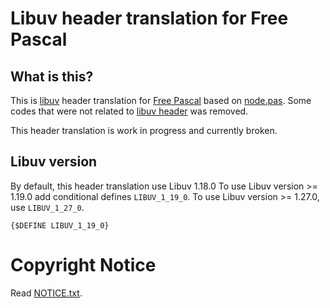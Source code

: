 # Libuv header translation for Free Pascal

## What is this?

This is [libuv](https://libuv.org) header translation for [Free Pascal](https://www.freepascal.org) based on
[node.pas](https://github.com/vovach777/node.pas). Some codes that were not related to
[libuv header](https://github.com/libuv/libuv/blob/v1.x/include/uv.h) was removed.

This header translation is work in progress and currently broken.

## Libuv version
By default, this header translation use Libuv 1.18.0
To use Libuv version >= 1.19.0 add conditional defines `LIBUV_1_19_0`.
To use Libuv version >= 1.27.0, use `LIBUV_1_27_0`.

```
{$DEFINE LIBUV_1_19_0}
```
# Copyright Notice

Read [NOTICE.txt](NOTICE.txt).
